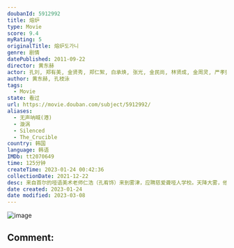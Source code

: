 ```yaml
---
doubanId: 5912992
title: 熔炉
type: Movie
score: 9.4
myRating: 5
originalTitle: 熔炉도가니
genre: 剧情
datePublished: 2011-09-22
director: 黄东赫
actor: 孔刘, 郑有美, 金贤秀, 郑仁絮, 白承焕, 张光, 金民尚, 林贤成, 金周灵, 严孝燮, 全国焕, 崔镇浩, 金志映, 严智星, 许在浩, 张素妍, 金智怜, 张宥, 朴惠珍, 林贤成, 郑亨锡, 洪锡然
author: 黄东赫, 孔枝泳
tags:
  - Movie
state: 看过
url: https://movie.douban.com/subject/5912992/
aliases:
  - 无声呐喊(港)
  - 漩涡
  - Silenced
  - The_Crucible
country: 韩国
language: 韩语
IMDb: tt2070649
time: 125分钟
createTime: 2023-01-24 00:42:36
collectionDate: 2021-12-22
desc: 来自首尔的哑语美术老师仁浩（孔宥饰）来到雾津，应聘慈爱聋哑人学校。天降大雾，他意外撞车，维修时邂逅了人权组织成员柔珍（郑有美饰）。仁浩妻子早亡，8岁女儿天生哮喘由祖母照看，所以他不辞辛苦谋职养家。...
date created: 2023-01-24
date modified: 2023-03-08
---
```


![image](p1363250216.jpg)

Comment:
---
